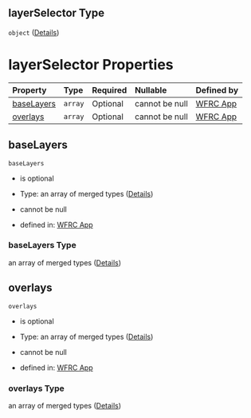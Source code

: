 ## layerSelector Type

`object` ([Details](config-properties-layerselector.md))

# layerSelector Properties

| Property                  | Type    | Required | Nullable       | Defined by                                                                                                                                                                    |
| :------------------------ | :------ | :------- | :------------- | :---------------------------------------------------------------------------------------------------------------------------------------------------------------------------- |
| [baseLayers](#baselayers) | `array` | Optional | cannot be null | [WFRC App](config-properties-layerselector-properties-baselayers.md "https://wfrc.org/wasatch-choice-map/config.schema.json#/properties/layerSelector/properties/baseLayers") |
| [overlays](#overlays)     | `array` | Optional | cannot be null | [WFRC App](config-properties-layerselector-properties-overlays.md "https://wfrc.org/wasatch-choice-map/config.schema.json#/properties/layerSelector/properties/overlays")     |

## baseLayers



`baseLayers`

*   is optional

*   Type: an array of merged types ([Details](config-properties-layerselector-properties-baselayers-items.md))

*   cannot be null

*   defined in: [WFRC App](config-properties-layerselector-properties-baselayers.md "https://wfrc.org/wasatch-choice-map/config.schema.json#/properties/layerSelector/properties/baseLayers")

### baseLayers Type

an array of merged types ([Details](config-properties-layerselector-properties-baselayers-items.md))

## overlays



`overlays`

*   is optional

*   Type: an array of merged types ([Details](config-properties-layerselector-properties-overlays-items.md))

*   cannot be null

*   defined in: [WFRC App](config-properties-layerselector-properties-overlays.md "https://wfrc.org/wasatch-choice-map/config.schema.json#/properties/layerSelector/properties/overlays")

### overlays Type

an array of merged types ([Details](config-properties-layerselector-properties-overlays-items.md))
